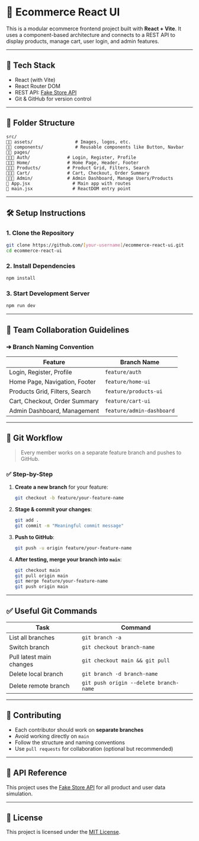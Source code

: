 # 🛒 Ecommerce React UI

This is a modular ecommerce frontend project built with **React + Vite**. It uses a component-based architecture and connects to a REST API to display products, manage cart, user login, and admin features.

---

## 🚀 Tech Stack

* React (with Vite)
* React Router DOM
* REST API: [Fake Store API](https://github.com/keikaavousi/fake-store-api)
* Git & GitHub for version control

---

## 📁 Folder Structure

```
src/
🔼📀 assets/                # Images, logos, etc.
🔼📀 components/            # Reusable components like Button, Navbar
🔼📀 pages/
🔼🔼📀 Auth/              # Login, Register, Profile
🔼🔼📀 Home/              # Home Page, Header, Footer
🔼🔼📀 Products/          # Product Grid, Filters, Search
🔼🔼📀 Cart/              # Cart, Checkout, Order Summary
🔼🔼📀 Admin/             # Admin Dashboard, Manage Users/Products
🔼 App.jsx                # Main app with routes
🔼 main.jsx               # ReactDOM entry point
```

---

## 🛠️ Setup Instructions

### 1. Clone the Repository

```bash
git clone https://github.com/[your-username]/ecommerce-react-ui.git
cd ecommerce-react-ui
```

### 2. Install Dependencies

```bash
npm install
```

### 3. Start Development Server

```bash
npm run dev
```

---

## 👥 Team Collaboration Guidelines

### ➔ Branch Naming Convention

| Feature                        | Branch Name               |
| ------------------------------ | ------------------------- |
| Login, Register, Profile       | `feature/auth`            |
| Home Page, Navigation, Footer  | `feature/home-ui`         |
| Products Grid, Filters, Search | `feature/products-ui`     |
| Cart, Checkout, Order Summary  | `feature/cart-ui`         |
| Admin Dashboard, Management    | `feature/admin-dashboard` |

---

## 🔀 Git Workflow

> Every member works on a separate feature branch and pushes to GitHub.

### ✅ Step-by-Step

1. **Create a new branch** for your feature:

   ```bash
   git checkout -b feature/your-feature-name
   ```

2. **Stage & commit your changes**:

   ```bash
   git add .
   git commit -m "Meaningful commit message"
   ```

3. **Push to GitHub**:

   ```bash
   git push -u origin feature/your-feature-name
   ```

4. **After testing, merge your branch into `main`**:

   ```bash
   git checkout main
   git pull origin main
   git merge feature/your-feature-name
   git push origin main
   ```

---

## ✅ Useful Git Commands

| Task                     | Command                                |
| ------------------------ | -------------------------------------- |
| List all branches        | `git branch -a`                        |
| Switch branch            | `git checkout branch-name`             |
| Pull latest main changes | `git checkout main && git pull`        |
| Delete local branch      | `git branch -d branch-name`            |
| Delete remote branch     | `git push origin --delete branch-name` |

---

## 🤝 Contributing

* Each contributor should work on **separate branches**
* Avoid working directly on `main`
* Follow the structure and naming conventions
* Use `pull requests` for collaboration (optional but recommended)

---

## 🔗 API Reference

This project uses the [Fake Store API](https://github.com/keikaavousi/fake-store-api) for all product and user data simulation.

---

## 📄 License

This project is licensed under the [MIT License](LICENSE).
